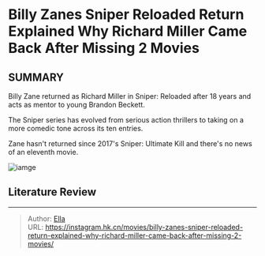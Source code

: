 # Billy Zanes Sniper Reloaded Return Explained Why Richard Miller Came Back After Missing 2 Movies


## SUMMARY 


 

Billy Zane returned as Richard Miller in Sniper: Reloaded after 18 years and acts as mentor to young Brandon Beckett.


The Sniper series has evolved from serious action thrillers to taking on a more comedic tone across its ten entries.


Zane hasn&#39;t returned since 2017&#39;s Sniper: Ultimate Kill and there&#39;s no news of an eleventh movie.
            


![iamge](https://static1.srcdn.com/wordpress/wp-content/uploads/2023/12/sniper-movies-billy-zane-richard-miller-return-explained.jpg)

## Literature Review



---

> Author: [Ella](https://instagram.hk.cn/)  
> URL: https://instagram.hk.cn/movies/billy-zanes-sniper-reloaded-return-explained-why-richard-miller-came-back-after-missing-2-movies/  

